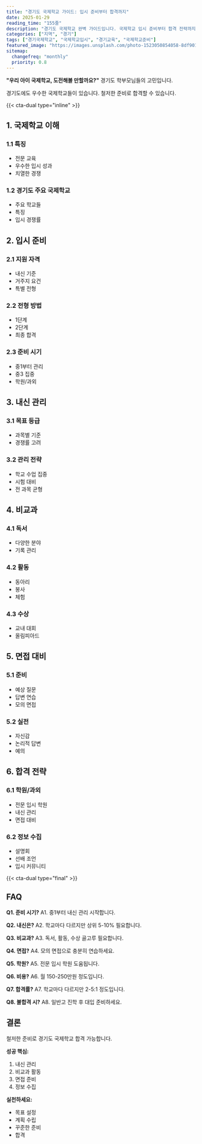 ```yaml
---
title: "경기도 국제학교 가이드: 입시 준비부터 합격까지"
date: 2025-01-29
reading_time: "155줄"
description: "경기도 국제학교 완벽 가이드입니다. 국제학교 입시 준비부터 합격 전략까지 상세히 안내합니다."
categories: ["지역", "경기"]
tags: ["경기국제학교", "국제학교입시", "경기교육", "국제학교준비"]
featured_image: "https://images.unsplash.com/photo-1523050854058-8df90110c9f1?auto=format&fit=crop&q=80"
sitemap:
  changefreq: "monthly"
  priority: 0.8
---
```


**"우리 아이 국제학교, 도전해볼 만할까요?"** 경기도 학부모님들의 고민입니다.

경기도에도 우수한 국제학교들이 있습니다. 철저한 준비로 합격할 수 있습니다.

{{< cta-dual type="inline" >}}

## 1. 국제학교 이해

### 1.1 특징

- 전문 교육
- 우수한 입시 성과
- 치열한 경쟁

### 1.2 경기도 주요 국제학교

- 주요 학교들
- 특징
- 입시 경쟁률

## 2. 입시 준비

### 2.1 지원 자격

- 내신 기준
- 거주지 요건
- 특별 전형

### 2.2 전형 방법

- 1단계
- 2단계
- 최종 합격

### 2.3 준비 시기

- 중1부터 관리
- 중3 집중
- 학원/과외

## 3. 내신 관리

### 3.1 목표 등급

- 과목별 기준
- 경쟁률 고려

### 3.2 관리 전략

- 학교 수업 집중
- 시험 대비
- 전 과목 균형

## 4. 비교과

### 4.1 독서

- 다양한 분야
- 기록 관리

### 4.2 활동

- 동아리
- 봉사
- 체험

### 4.3 수상

- 교내 대회
- 올림피아드

## 5. 면접 대비

### 5.1 준비

- 예상 질문
- 답변 연습
- 모의 면접

### 5.2 실전

- 자신감
- 논리적 답변
- 예의

## 6. 합격 전략

### 6.1 학원/과외

- 전문 입시 학원
- 내신 관리
- 면접 대비

### 6.2 정보 수집

- 설명회
- 선배 조언
- 입시 커뮤니티

{{< cta-dual type="final" >}}

## FAQ

**Q1. 준비 시기?**
A1. 중1부터 내신 관리 시작합니다.

**Q2. 내신은?**
A2. 학교마다 다르지만 상위 5-10% 필요합니다.

**Q3. 비교과?**
A3. 독서, 활동, 수상 골고루 필요합니다.

**Q4. 면접?**
A4. 모의 면접으로 충분히 연습하세요.

**Q5. 학원?**
A5. 전문 입시 학원 도움됩니다.

**Q6. 비용?**
A6. 월 150-250만원 정도입니다.

**Q7. 합격률?**
A7. 학교마다 다르지만 2-5:1 정도입니다.

**Q8. 불합격 시?**
A8. 일반고 진학 후 대입 준비하세요.

## 결론

철저한 준비로 경기도 국제학교 합격 가능합니다.

**성공 핵심:**
1. 내신 관리
2. 비교과 활동
3. 면접 준비
4. 정보 수집

**실천하세요:**
- 목표 설정
- 계획 수립
- 꾸준한 준비
- 합격
